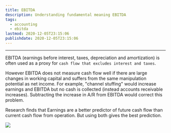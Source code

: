 ```yaml
---
title: EBITDA
description: Understanding fundamental meaning EBITDA
tags:
  - accounting
  - ebitda
lastmod: 2020-12-05T23:15:06
publishdate: 2020-12-05T23:15:06
---
```


---

EBITDA (earnings before interest, taxes, depreciation and amortization) is often used as a proxy for `cash flow that excludes interest and taxes`.

However EBITDA does not measure cash flow well if there are large changes in working capital and suffers from the same manipulation potential as net income. For example, "channel stuffing" would increase earnings and EBITDA but no cash is collected (instead accounts receivable increases). Subtracting the increase in A/R from EBITDA would correct this problem.

Research finds that Earnings are a better predictor of future cash flow than current cash flow from operation. But using both gives the best prediction.

![](https://media.giphy.com/media/OSfaSIPLJaeWLoU17P/giphy.gif)
